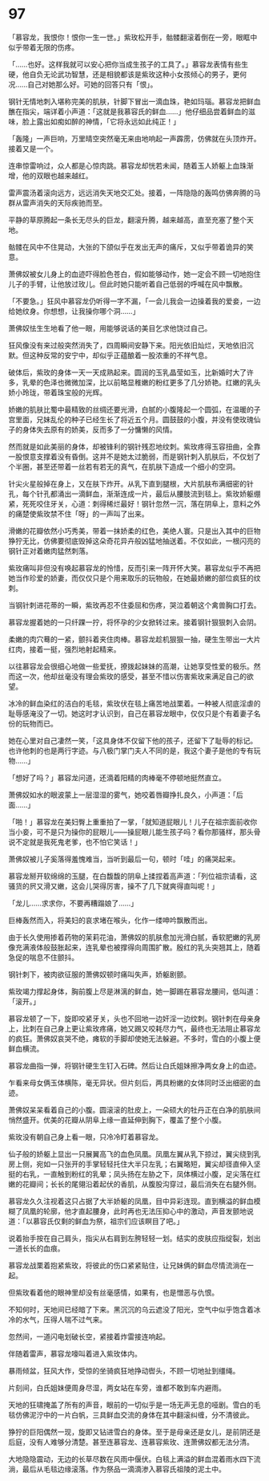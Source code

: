 # 97

「慕容龙，我恨你！恨你一生一世。」紫玫松开手，骷髅翻滚着倒在一旁，眼眶中似乎带着无限的伤疼。

「……也好。这样我就可以安心把你当成生孩子的工具了。」慕容龙表情有些生硬，他自负无论武功智慧，还是相貌都该是紫玫这种小女孩倾心的男子，更何况……自己对她那么好。可她的回答只有「恨」。

钢针无情地刺入堪称完美的肌肤，针脚下冒出一滴血珠，艳如玛瑙。慕容龙把鲜血醮在指尖，端详着小声道：「这就是我慕容氏的鲜血……」他仔细品尝着鲜血的滋味，脸上露出如痴如醉的神情，「它将永远如此纯正！」

「轰隆」一声巨响，万里晴空突然毫无来由地响起一声霹雳，仿佛就在头顶炸开。接着又是一个。

连串惊雷响过，众人都是心惊肉跳。慕容龙却恍若未闻，随着玉人娇躯上血珠渐增，他的双眼也越来越红。

雷声震汤着滚向远方，远远消失天地交汇处。接着，一阵隐隐的轰鸣仿佛奔腾的马群从雷声消失的天际疾驰而至。

平静的草原腾起一条长无尽头的巨龙，翻滚升腾，越来越高，直至充塞了整个天地。

骷髅在风中不住晃动，大张的下颌似乎在发出无声的痛斥，又似乎带着诡异的笑意。

萧佛奴被女儿身上的血迹吓得脸色苍白，假如能够动作，她一定会不顾一切地抱住儿子的手臂，让他放过玫儿。但此时她只能听着自己低弱的呼喊在风中飘散。

「不要急。」狂风中慕容龙仍听得一字不漏，「一会儿我会一边操着我的爱妾，一边给她纹身。你想想，让我操你哪个洞……」

萧佛奴怯生生地看了他一眼，用能够说话的美目乞求他饶过自己。

狂风像没有来过般突然消失了，四周瞬间安静下来。阳光依旧灿烂，天地依旧沉默。但这种反常的安宁中，却似乎正蕴酿着一股浓重的不祥气息。

破体后，紫玫的身体一天一天成熟起来。圆润的玉乳晶莹如玉，比新婚时大了许多，乳晕的色泽也微微加深，比以前略显稚嫩的粉红更多了几分娇艳。红嫩的乳头娇小玲珑，带着珠宝般的光辉。

娇嫩的肌肤比蜀中最精致的丝绸还要光滑，白腻的小腹隆起一个圆弧，在温暖的子宫里面，兄妹乱伦的种子已经生长了将近五个月。圆鼓鼓的小腹，并没有使玫瑰仙子的身体失去原有的娇美，反而多了一分慵懒的风情。

然而就是如此美丽的身体，却被锋利的钢针残忍地纹刺。紫玫疼得玉容扭曲，全靠一股恨意支撑着没有昏倒。这并不是她太过脆弱，而是钢针刺入肌肤后，不仅划了个半圈，甚至还带着一丝若有若无的真气，在肌肤下造成一个细小的空洞。

针尖火星般掉在身上，又在肤下炸开。从乳下直到腿根，大片肌肤布满细密的针孔，每个针孔都涌出一滴鲜血，渐渐连成一片，最后从腰肢流到毯上。紫玫娇躯绷紧，死死咬住牙关，心道：刺得稀烂最好！钢针忽然一沉，落在阴阜上，意料之外的痛楚使紫玫禁不住「呀」的一声叫了出来。

滑嫩的花瓣依然小巧秀美，带着一抹娇柔的红色，美绝人寰。只是出入其中的巨物狰狞无比，仿佛要彻底毁掉这朵奇花异卉般凶猛地抽送着。不仅如此，一根闪亮的钢针正对着嫩肉猛然刺落。

紫玫痛叫非但没有唤起慕容龙的怜惜，反而引来一阵开怀大笑。慕容龙似乎不再把她当作珍爱的娇妻，而仅仅只是个用来取乐的玩物般，在她最娇嫩的部位疯狂的纹刺。

当钢针刺进花蒂的一瞬，紫玫再忍不住委屈和伤疼，哭泣着朝这个禽兽胸口打去。

慕容龙握着她的一只纤踝一拧，将怀孕的少女掀转过来。接着钢针狠狠刺入会阴。

柔嫩的肉穴蓦的一紧，颤抖着夹住肉棒。慕容龙趁机狠狠一抽，硬生生带出一大片红肉，接着一挺，强烈地射起精来。

以往慕容龙会很细心地做一些爱抚，撩拨起妹妹的高潮，让她享受性爱的极乐。然而这一次，他却丝毫没有理会紫玫的感受，甚至不惜以伤害紫玫来满足自己的欲望。

冰冷的鲜血染红的洁白的毛毯，紫玫伏在毯上痛苦地战栗着。一种被人彻底淫虐的耻辱感淹没了一切。她这时才认识到，自己在慕容龙眼中，仅仅只是个有着妻子名份的玩物而已。

她在心里对自己凄然一笑，「这具身体不仅留下他的孩子，还留下了耻辱的标记。也许他刺的也是两行字迹。与八极门掌门夫人不同的是，我这个妻子是他的专有玩物……」

「想好了吗？」慕容龙问道，还滴着阳精的肉棒毫不停顿地挺然直立。

萧佛奴如水的眼波蒙上一层湿湿的雾气，她咬着唇瓣挣扎良久，小声道：「后面……」

「啪！」慕容龙在美妇臀上重重拍了一掌，「就知道屁眼儿！儿子在祖宗面前收你当小妾，可不是只为操你的屁眼儿——操屁眼儿能生孩子吗？看你那骚样，那头骨说不定就是我死鬼老爹，也不怕它笑话！」

萧佛奴被儿子奚落得羞愧难当，当听到最后一句，顿时「哇」的痛哭起来。

慕容龙掰开软绵绵的玉腿，在白馥馥的阴阜上揉捏着高声道：「列位祖宗请看，这骚货的屄又滑又嫩，这会儿哭得厉害，操不了几下就爽得直叫呢！」

「龙儿……求求你，不要再糟蹋娘了……」

巨棒轰然而入，将美妇的哀求堵在喉头，化作一缕呻吟飘散而出。

由于长久使用掺着药物的茉莉花油，萧佛奴的肌肤愈加光滑白腻，香软肥嫩的乳房像充满液体般鼓胀起来，连乳晕也被撑得向周围扩散。殷红的乳头突翘其上，随着急促的喘息不住颤抖。

钢针刺下，被肉欲征服的萧佛奴顿时痛叫失声，娇躯剧颤。

紫玫竭力撑起身体，胸前腹上尽是淋漓的鲜血，她一脚踢在慕容龙腰间，低叫道：「滚开。」

慕容龙顿了一下，旋即咬紧牙关，头也不回地一边奸淫一边纹刺。钢针刺在母亲身上，比刺在自己身上更让紫玫疼痛，她又踢又咬耗尽力气，最终也无法阻止慕容龙的疯狂。萧佛奴哀哭不绝，瘫软的手脚却使她无法躲避。不多时，雪白的小腹上便鲜血横流。

慕容龙曲指一弹，将钢针硬生生钉入石碑。然后让白氏姐妹擦净两女身上的血迹。

乍看来母女俩玉体横陈，毫无异状。但片刻后，两具粉嫩的女体同时泛出细密的血迹。

萧佛奴呆呆看着自己的小腹。圆滚滚的肚皮上，一朵硕大的牡丹正在白净的肌肤间悄然盛开。优美的花瓣从阴阜上缘一直延伸到胸下，覆盖了整个小腹。

紫玫没有朝自己身上看一眼，只冷冷盯着慕容龙。

仙子般的娇躯上显出一只展翼高飞的血色凤凰。凤凰左翼从乳下掠过，翼尖绕到乳房上侧，宛如一只张开的手掌轻轻托住大半只左乳；右翼略短，翼尖却径直伸入坚挺的右乳，一直触到粉红的乳晕；凤头扬在左胁之下，凤体横过小腹，足尖落在红嫩的花瓣间；长长的尾翎沿着起伏的香肌，从腹股沟穿过，最后消失在右腿外侧。

慕容龙久久注视着这只占据了大半娇躯的凤凰，目中异彩连现。直到横溢的鲜血模糊了凤凰的轮廓，他才直起腰身，此时再也无法压抑心中的激动，声音发颤地说道：「以慕容氏仅剩的鲜血为祭，祖宗们应该瞑目了吧。」

说着抬手按在自己肩头，指尖从右肩到左胯轻轻一划。结实的皮肤应指绽裂，划出一道长长的血痕。

慕容龙战栗着抱紧紫玫，将彼此的伤口紧紧贴住，让兄妹俩的鲜血尽情流淌在一起。

但紫玫看着他的眼神里却没有丝毫感情，如果有，也是憎恶与仇恨。

不知何时，天地间已经暗了下来。黑沉沉的乌云遮没了阳光，空气中似乎饱含着冰冷的水气，压得人喘不过气来。

忽然间，一道闪电划破长空，紧接着炸雷接连响起。

伴随着雷声，慕容龙嚎叫着进入紫玫体内。

暴雨倾盆，狂风大作，受惊的坐骑疯狂地挣动辔头，不顾一切地扯到缰绳。

片刻间，白氏姐妹便周身尽湿，两女站在车旁，谁都不敢到车内避雨。

天地的狂啸掩盖了所有的声音，眼前的一切似乎是一场无声无息的哑剧。雪白的毛毯仿佛泥泞中的一片白帆，三具鲜血交流的身体在其中翻滚纠缠，分不清彼此。

狰狞的巨阳偶然一现，旋即又钻进雪白的身体。至于是母亲还是女儿，是前阴还是后庭，没有人难够分清楚。甚至连慕容龙、连慕容紫玫、连萧佛奴都无法分清。

大地隐隐震动，无边的长草尽数在风雨中偃伏。白毯上满溢的鲜血混着雨水四下流淌，最后从毛毯边缘滚落。作为祭品一滴滴渗入慕容氏祖陵的泥土中。

